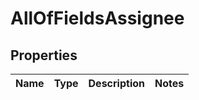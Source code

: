 # AllOfFieldsAssignee

## Properties
Name | Type | Description | Notes
------------ | ------------- | ------------- | -------------
